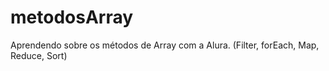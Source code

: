 # metodosArray
Aprendendo sobre os métodos de Array com a Alura. (Filter, forEach, Map, Reduce, Sort)
